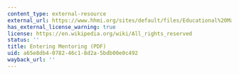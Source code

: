 ```yaml
---
content_type: external-resource
external_url: https://www.hhmi.org/sites/default/files/Educational%20Materials/Lab%20Management/entering_mentoring.pdf
has_external_license_warning: true
license: https://en.wikipedia.org/wiki/All_rights_reserved
status: ''
title: Entering Mentoring (PDF)
uid: a65e8db4-0782-46c1-8d2a-5bdb00e0c492
wayback_url: ''
---
```

